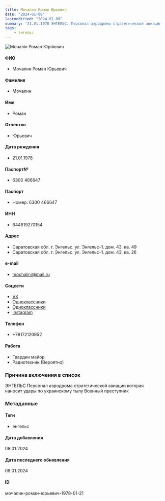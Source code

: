 ```yaml
---
title: Мочалин Роман Юрьевич
date: "2024-01-08"
lastmodified: "2024-01-08"
summary: '21.01.1978 ЭНГЕЛЬС. Персонал аэродрома стратегической авиации которая наносит удары по украинскому тылу. Военный преступник'
tags: 
    - энгельс
---
```

<!--# pp2-->
<!--## Фигурант-->
<!--### Личные данные-->
<!--#### Фото-->
![Мочалін Роман Юрійович](https://molfar.com/images/optimized/1696844114_1386785842.png)
#### ФИО
- Мочалин Роман Юрьевич
#### Фамилия
- Мочалин
#### Имя
- Роман
#### Отчество
- Юрьевич
#### Дата рождения
- 21.01.1978
#### Паспорт№
- 6300 466647
#### Паспорт
- Номер: 6300 466647
#### ИНН
- 644919270154
#### Адрес
- Саратовская обл. г. Энгельс. ул. Энгельс-1. дом. 43. кв. 49
- Саратовская обл. г. Энгельс. ул. Энгельс-1. дом. 43. кв. 26
#### e-mail
- mochalini@mail.ru
#### Соцсети
- [VK](https://vk.com/id742050668)
- [Одноклассники](https://ok.ru/profile/70758468786)
- [Одноклассники](https://ok.ru/profile/560978637909)
- [Instagram](https://www.instagram.com/mochalin_r.u/)
#### Телефон
- +79172120952
#### Работа
- Гвардии майор
- Радиотехник (Вероятно)
### Причина включения в список
ЭНГЕЛЬС
Персонал аэродрома стратегической авиации которая наносит удары по украинскому тылу
Военный преступник
### Метаданные
#### Теги
- энгельс
#### Дата добавления
08.01.2024
#### Дата последнего обновления
08.01.2024
#### ID
мочалин-роман-юрьевич-1978-01-21
<!--## END;-->
